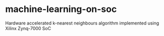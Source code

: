 # machine-learning-on-soc
Hardware accelerated k-nearest neighbours algorithm implemented using Xilinx Zynq-7000 SoC
